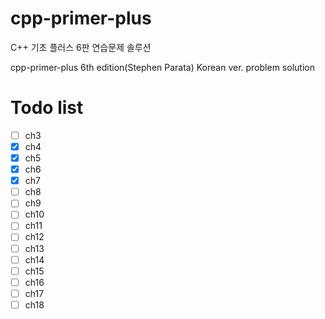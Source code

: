 # cpp-primer-plus
C++ 기초 플러스 6판 연습문제 솔루션

cpp-primer-plus 6th edition(Stephen Parata) Korean ver. problem solution


# Todo list

- [ ] ch3
- [x] ch4
- [x] ch5
- [x] ch6
- [x] ch7
- [ ] ch8
- [ ] ch9
- [ ] ch10
- [ ] ch11
- [ ] ch12
- [ ] ch13
- [ ] ch14
- [ ] ch15
- [ ] ch16
- [ ] ch17
- [ ] ch18
